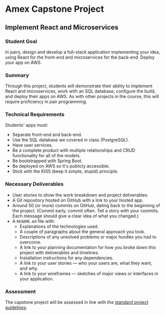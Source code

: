 # Amex Capstone Project 

##  Implement React and Microservices

### Student Goal 

In pairs, design and develop a full-stack application implementing your idea, using React for the front-end and microservices for the back-end. Deploy your app on AWS.

### Summary

Through this project, students will demonstrate their ability to implement React and microservices, work with an SQL database, configure the build, and deploy their apps on AWS. As with other projects in the course, this will require proficiency in pair programming.

### Technical Requirements

Students' apps must:

- Separate front-end and back-end.
- Use the SQL database we covered in class (PostgreSQL).
- Have user services.
- Be a complete product with multiple relationships and CRUD functionality for all of the models.
- Be bootstrapped with Spring Boot.
- Be deployed on AWS so it's publicly accessible.
- Stick with the KISS (keep it simple, stupid) principle.

### Necessary Deliverables

- User stories to show the work breakdown and project deliverables.
- A Git repository hosted on GitHub with a link to your hosted app.
- Around 50 (or more) commits on GitHub, dating back to the beginning of the project. (Commit early, commit often. Tell a story with your commits. Each message should give a clear idea of what you changed.)
- A `README.md` file with:
  - Explanations of the technologies used.
  - A couple of paragraphs about the general approach you took.
  - Descriptions of any unsolved problems or major hurdles you had to overcome.
  - A link to your planning documentation for how you broke down this project with deliverables and timelines.
  - Installation instructions for any dependencies.
  - A link to your user stories — who your users are, what they want, and why.
  - A link to your wireframes — sketches of major views or interfaces in your application.

### Assessment

The capstone project will be assessed in line with the [standard project guidelines](https://git.generalassemb.ly/GA-Cognizant/s2-projects/blob/master/project-assessment.md).
